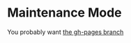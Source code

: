 # Maintenance Mode
You probably want [the gh-pages branch](https://github.com/databasically/sqss-maintenance/tree/gh-pages)
